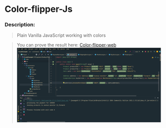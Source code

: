 # Color-flipper-Js

### Description:

>Plain Vanilla JavaScript working with colors

>You can prove the result here: [Color-flipper-web]() 
![imagenes](https://github.com/celfiew/Ecommerce-payment/blob/main/running.PNG)
